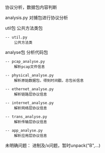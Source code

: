 协议分析，数据包内容判断

analysis.py
    对捕包进行协议分析

util包
	公共方法类包

	-- util.py
    	公共方法类


analyse包
	分析代码包

	-- pcap_analyse.py
		解析pcap文件信息

	-- physical_analyse.py
		解析原始数据包，得到时间戳，总包长信息

	-- ethernet_analyse.py
		解析链路层协议信息

	-- internet_analyse.py
		解析网络层协议信息

	-- trans_analyse.py
		解析传输层协议信息

	-- app_analyse.py
		解析应用层协议信息


未明确问题：
	进制及/x问题，暂时unpack("B",...)